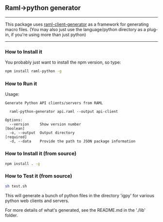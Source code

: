 ## Raml->python generator
----

This package uses [raml-client-generator](https://github.com/mulesoft/raml-client-generator)
 as a framework for generating macro files.  (You may also just use the language/python
 directory as a plug-in, if you're using more than just python)

----

### How to Install it

You probably just want to install the npm version, so type:

```sh
npm install raml-python -g
```

### How to Run it

Usage:
```
Generate Python API clients/servers from RAML

  raml-python-generator api.raml --output api-client

Options:
  --version     Show version number                                    [boolean]
  -o, --output  Output directory                                      [required]
  -d, --data    Provide the path to JSON package information
```

### How to Install it (from source)

```sh
npm install . -g
```

### How to Test it (from source)

```sh
sh test.sh
```

This will generate a bunch of python files in the directory 'igpy' for various
 python web clients and servers.

For more details of what's generated, see the README.md in the './lib' folder.
